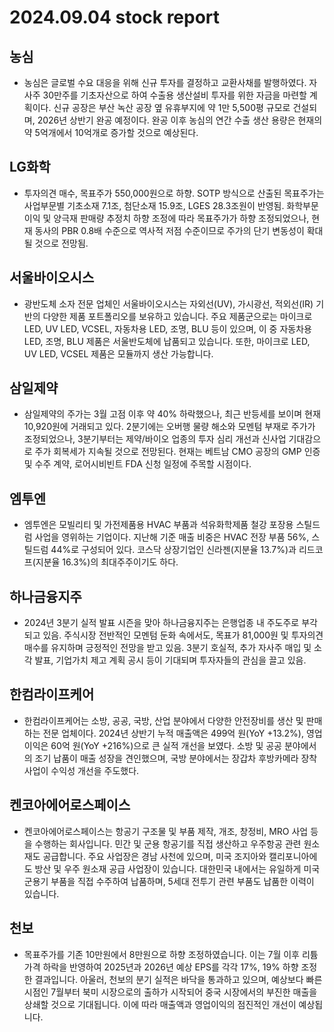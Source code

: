 # 2024.09.04 stock report
## 농심
- 농심은 글로벌 수요 대응을 위해 신규 투자를 결정하고 교환사채를 발행하였다. 자사주 30만주를 기초자산으로 하여 수출용 생산설비 투자를 위한 자금을 마련할 계획이다. 신규 공장은 부산 녹산 공장 옆 유휴부지에 약 1만 5,500평 규모로 건설되며, 2026년 상반기 완공 예정이다. 완공 이후 농심의 연간 수출 생산 용량은 현재의 약 5억개에서 10억개로 증가할 것으로 예상된다.
## LG화학
- 투자의견 매수, 목표주가 550,000원으로 하향. SOTP 방식으로 산출된 목표주가는 사업부문별 기초소재 7.1조, 첨단소재 15.9조, LGES 28.3조원이 반영됨. 화학부문 이익 및 양극재 판매량 추정치 하향 조정에 따라 목표주가가 하향 조정되었으나, 현재 동사의 PBR 0.8배 수준으로 역사적 저점 수준이므로 주가의 단기 변동성이 확대될 것으로 전망됨.
## 서울바이오시스
- 광반도체 소자 전문 업체인 서울바이오시스는 자외선(UV), 가시광선, 적외선(IR) 기반의 다양한 제품 포트폴리오를 보유하고 있습니다. 주요 제품군으로는 마이크로 LED, UV LED, VCSEL, 자동차용 LED, 조명, BLU 등이 있으며, 이 중 자동차용 LED, 조명, BLU 제품은 서울반도체에 납품되고 있습니다. 또한, 마이크로 LED, UV LED, VCSEL 제품은 모듈까지 생산 가능합니다.
## 삼일제약
- 삼일제약의 주가는 3월 고점 이후 약 40% 하락했으나, 최근 반등세를 보이며 현재 10,920원에 거래되고 있다. 2분기에는 오버행 물량 해소와 모멘텀 부재로 주가가 조정되었으나, 3분기부터는 제약/바이오 업종의 투자 심리 개선과 신사업 기대감으로 주가 회복세가 지속될 것으로 전망된다. 현재는 베트남 CMO 공장의 GMP 인증 및 수주 계약, 로어시비빈트 FDA 신청 일정에 주목할 시점이다.
## 엠투엔
- 엠투엔은 모빌리티 및 가전제품용 HVAC 부품과 석유화학제품 철강 포장용 스틸드럼 사업을 영위하는 기업이다. 지난해 기준 매출 비중은 HVAC 전장 부품 56%, 스틸드럼 44%로 구성되어 있다. 코스닥 상장기업인 신라젠(지분율 13.7%)과 리드코프(지분율 16.3%)의 최대주주이기도 하다.

## 하나금융지주
- 2024년 3분기 실적 발표 시즌을 맞아 하나금융지주는 은행업종 내 주도주로 부각되고 있음. 주식시장 전반적인 모멘텀 둔화 속에서도, 목표가 81,000원 및 투자의견 매수를 유지하며 긍정적인 전망을 받고 있음. 3분기 호실적, 추가 자사주 매입 및 소각 발표, 기업가치 제고 계획 공시 등이 기대되며 투자자들의 관심을 끌고 있음.
## 한컴라이프케어
- 한컴라이프케어는 소방, 공공, 국방, 산업 분야에서 다양한 안전장비를 생산 및 판매하는 전문 업체이다. 2024년 상반기 누적 매출액은 499억 원(YoY +13.2%), 영업이익은 60억 원(YoY +216%)으로 큰 실적 개선을 보였다. 소방 및 공공 분야에서의 조기 납품이 매출 성장을 견인했으며, 국방 분야에서는 장갑차 후방카메라 장착 사업이 수익성 개선을 주도했다.
## 켄코아에어로스페이스
- 켄코아에어로스페이스는 항공기 구조물 및 부품 제작, 개조, 창정비, MRO 사업 등을 수행하는 회사입니다. 민간 및 군용 항공기를 직접 생산하고 우주항공 관련 원소재도 공급합니다. 주요 사업장은 경남 사천에 있으며, 미국 조지아와 캘리포니아에도 방산 및 우주 원소재 공급 사업장이 있습니다. 대한민국 내에서는 유일하게 미국 군용기 부품을 직접 수주하여 납품하며, 5세대 전투기 관련 부품도 납품한 이력이 있습니다.
## 천보
- 목표주가를 기존 10만원에서 8만원으로 하향 조정하였습니다. 이는 7월 이후 리튬 가격 하락을 반영하여 2025년과 2026년 예상 EPS를 각각 17%, 19% 하향 조정한 결과입니다. 아울러, 천보의 분기 실적은 바닥을 통과하고 있으며, 예상보다 빠른 시점인 7월부터 북미 시장으로의 출하가 시작되어 중국 시장에서의 부진한 매출을 상쇄할 것으로 기대됩니다. 이에 따라 매출액과 영업이익의 점진적인 개선이 예상됩니다.